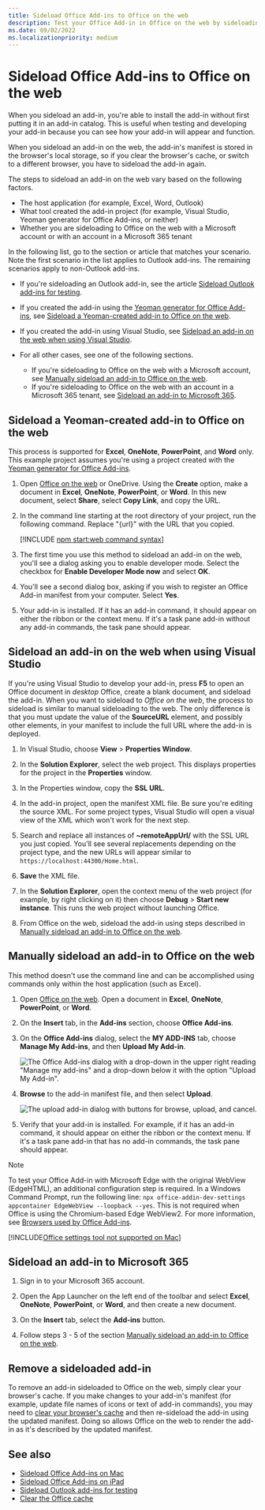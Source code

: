 ```yaml
---
title: Sideload Office Add-ins to Office on the web
description: Test your Office Add-in in Office on the web by sideloading.
ms.date: 09/02/2022
ms.localizationpriority: medium
---
```


# Sideload Office Add-ins to Office on the web

When you sideload an add-in, you're able to install the add-in without first putting it in an add-in catalog. This is useful when testing and developing your add-in because you can see how your add-in will appear and function.

When you sideload an add-in on the web, the add-in's manifest is stored in the browser's local storage, so if you clear the browser's cache, or switch to a different browser, you have to sideload the add-in again.

The steps to sideload an add-in on the web vary based on the following factors.

- The host application (for example, Excel, Word, Outlook)
- What tool created the add-in project (for example, Visual Studio, Yeoman generator for Office Add-ins, or neither)
- Whether you are sideloading to Office on the web with a Microsoft account or with an account in a Microsoft 365 tenant

In the following list, go to the section or article that matches your scenario. Note the first scenario in the list applies to Outlook add-ins. The remaining scenarios apply to non-Outlook add-ins.

- If you're sideloading an Outlook add-in, see the article [Sideload Outlook add-ins for testing](../outlook/sideload-outlook-add-ins-for-testing.md).
- If you created the add-in using the [Yeoman generator for Office Add-ins](../develop/yeoman-generator-overview.md), see [Sideload a Yeoman-created add-in to Office on the web](#sideload-a-yeoman-created-add-in-to-office-on-the-web).
- If you created the add-in using Visual Studio, see [Sideload an add-in on the web when using Visual Studio](#sideload-an-add-in-on-the-web-when-using-visual-studio).
- For all other cases, see one of the following sections.

  - If you're sideloading to Office on the web with a Microsoft account, see [Manually sideload an add-in to Office on the web](#manually-sideload-an-add-in-to-office-on-the-web).
  - If you're sideloading to Office on the web with an account in a Microsoft 365 tenant, see [Sideload an add-in to Microsoft 365](#sideload-an-add-in-to-microsoft-365).

## Sideload a Yeoman-created add-in to Office on the web

This process is supported for **Excel**, **OneNote**, **PowerPoint**, and **Word** only. This example project assumes you're using a project created with the [Yeoman generator for Office Add-ins](../develop/yeoman-generator-overview.md).

1. Open [Office on the web](https://office.live.com/) or OneDrive. Using the **Create** option, make a document in **Excel**, **OneNote**, **PowerPoint**, or **Word**. In this new document, select **Share**, select **Copy Link**, and copy the URL.

1. In the command line starting at the root directory of your project, run the following command. Replace "{url}" with the URL that you copied.

    [!INCLUDE [npm start:web command syntax](../includes/start-web-sideload-instructions.md)]

1. The first time you use this method to sideload an add-in on the web, you'll see a dialog asking you to enable developer mode. Select the checkbox for **Enable Developer Mode now** and select **OK**.

1. You'll see a second dialog box, asking if you wish to register an Office Add-in manifest from your computer. Select **Yes**.

1. Your add-in is installed. If it has an add-in command, it should appear on either the ribbon or the context menu. If it's a task pane add-in without any add-in commands, the task pane should appear.

## Sideload an add-in on the web when using Visual Studio

If you're using Visual Studio to develop your add-in, press **F5** to open an Office document in *desktop* Office, create a blank document, and sideload the add-in. When you want to sideload to *Office on the web*, the process to sideload is similar to manual sideloading to the web. The only difference is that you must update the value of the **SourceURL** element, and possibly other elements, in your manifest to include the full URL where the add-in is deployed.

1. In Visual Studio, choose **View** > **Properties Window**.

1. In the **Solution Explorer**, select the web project. This displays properties for the project in the **Properties** window.

1. In the Properties window, copy the **SSL URL**.

1. In the add-in project, open the manifest XML file. Be sure you're editing the source XML. For some project types, Visual Studio will open a visual view of the XML which won't work for the next step.

1. Search and replace all instances of **~remoteAppUrl/** with the SSL URL you just copied. You'll see several replacements depending on the project type, and the new URLs will appear similar to `https://localhost:44300/Home.html`.

1. **Save** the XML file.

1. In the **Solution Explorer**, open the context menu of the web project (for example, by right clicking on it) then choose **Debug** > **Start new instance**. This runs the web project without launching Office.

1. From Office on the web, sideload the add-in using steps described in [Manually sideload an add-in to Office on the web](#manually-sideload-an-add-in-to-office-on-the-web).

## Manually sideload an add-in to Office on the web

This method doesn't use the command line and can be accomplished using commands only within the host application (such as Excel).

1. Open [Office on the web](https://office.com/). Open a document in **Excel**, **OneNote**, **PowerPoint**, or  **Word**. 

1. On the **Insert** tab, in the **Add-ins** section, choose **Office Add-ins**.

1. On the **Office Add-ins** dialog, select the **MY ADD-INS** tab, choose **Manage My Add-ins**, and then **Upload My Add-in**.

    ![The Office Add-ins dialog with a drop-down in the upper right reading "Manage my add-ins" and a drop-down below it with the option "Upload My Add-in".](../images/office-add-ins-my-account.png)

1. **Browse** to the add-in manifest file, and then select **Upload**.

    ![The upload add-in dialog with buttons for browse, upload, and cancel.](../images/upload-add-in.png)

1. Verify that your add-in is installed. For example, if it has an add-in command, it should appear on either the ribbon or the context menu. If it's a task pane add-in that has no add-in commands, the task pane should appear.

> [!NOTE]
> To test your Office Add-in with Microsoft Edge with the original WebView (EdgeHTML), an additional configuration step is required. In a Windows Command Prompt, run the following line: `npx office-addin-dev-settings appcontainer EdgeWebView --loopback --yes`. This is not required when Office is using the Chromium-based Edge WebView2. For more information, see [Browsers used by Office Add-ins](../concepts/browsers-used-by-office-web-add-ins.md).

[!INCLUDE[Office settings tool not supported on Mac](../includes/tool-nonsupport-mac-note.md)]

## Sideload an add-in to Microsoft 365

1. Sign in to your Microsoft 365 account.

1. Open the App Launcher on the left end of the toolbar and select **Excel**, **OneNote**, **PowerPoint**, or **Word**, and then create a new document.

1. On the **Insert** tab, select the **Add-ins** button.

1. Follow steps 3 - 5 of the section [Manually sideload an add-in to Office on the web](#manually-sideload-an-add-in-to-office-on-the-web).

## Remove a sideloaded add-in

To remove an add-in sideloaded to Office on the web, simply clear your browser's cache. If you make changes to your add-in's manifest (for example, update file names of icons or text of add-in commands), you may need to [clear your browser's cache](clear-cache.md) and then re-sideload the add-in using the updated manifest. Doing so allows Office on the web to render the add-in as it's described by the updated manifest.

## See also

- [Sideload Office Add-ins on Mac](sideload-an-office-add-in-on-mac.md)
- [Sideload Office Add-ins on iPad](sideload-an-office-add-in-on-ipad.md)
- [Sideload Outlook add-ins for testing](../outlook/sideload-outlook-add-ins-for-testing.md)
- [Clear the Office cache](clear-cache.md)
